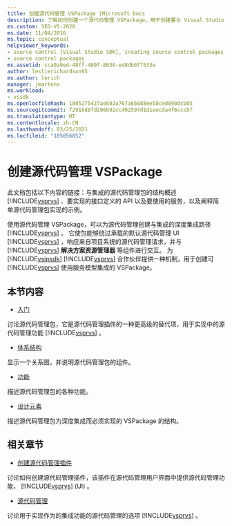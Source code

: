 ```yaml
---
title: 创建源代码管理 VSPackage |Microsoft Docs
description: 了解如何创建一个源代码管理 VSPackage，用于创建要与 Visual Studio 集成的源代码管理的深度集成路径。
ms.custom: SEO-VS-2020
ms.date: 11/04/2016
ms.topic: conceptual
helpviewer_keywords:
- source control [Visual Studio SDK], creating source control packages
- source control packages
ms.assetid: cca0a9ed-48ff-409f-8036-ed8db0f7533e
author: leslierichardson95
ms.author: lerich
manager: jmartens
ms.workload:
- vssdk
ms.openlocfilehash: 1085275427aeb02a767a66088ee58ced890dcb05
ms.sourcegitcommit: f2916d8fd296b92cc402597d1d1eecda4f6cccbf
ms.translationtype: MT
ms.contentlocale: zh-CN
ms.lasthandoff: 03/25/2021
ms.locfileid: "105056852"
---
```

# <a name="create-a-source-control-vspackage"></a>创建源代码管理 VSPackage
此文档包括以下内容的链接：与集成的源代码管理包的结构概述 [!INCLUDE[vsprvs](../../code-quality/includes/vsprvs_md.md)] 、要实现的接口定义的 API 以及要使用的服务，以及阐释简单源代码管理包实现的示例。

 使用源代码管理 VSPackage，可以为源代码管理创建与集成的深度集成路径 [!INCLUDE[vsprvs](../../code-quality/includes/vsprvs_md.md)] 。 它使包能够绕过承载的默认源代码管理 UI [!INCLUDE[vsprvs](../../code-quality/includes/vsprvs_md.md)] ，响应来自项目系统的源代码管理请求，并与 [!INCLUDE[vsprvs](../../code-quality/includes/vsprvs_md.md)] **解决方案资源管理器** 等组件进行交互。 为 [!INCLUDE[vsipsdk](../../extensibility/includes/vsipsdk_md.md)] [!INCLUDE[vsprvs](../../code-quality/includes/vsprvs_md.md)] 合作伙伴提供一种机制，用于创建可 [!INCLUDE[vsprvs](../../code-quality/includes/vsprvs_md.md)] 使用服务模型集成的 VSPackage。

## <a name="in-this-section"></a>本节内容
- [入门](../../extensibility/internals/getting-started-with-source-control-vspackages.md)

 讨论源代码管理包，它是源代码管理插件的一种更高级的替代项，用于实现中的源代码管理功能 [!INCLUDE[vsprvs](../../code-quality/includes/vsprvs_md.md)] 。

- [体系结构](../../extensibility/internals/source-control-vspackage-architecture.md)

 显示一个关系图，并说明源代码管理包的组件。

- [功能](../../extensibility/internals/source-control-vspackage-features.md)

 描述源代码管理包的各种功能。

- [设计元素](../../extensibility/internals/source-control-vspackage-design-elements.md)

 描述源代码管理包为深度集成而必须实现的 VSPackage 的结构。

## <a name="related-sections"></a>相关章节
- [创建源代码管理插件](../../extensibility/internals/creating-a-source-control-plug-in.md)

 讨论如何创建源代码管理插件，该插件在源代码管理用户界面中提供源代码管理功能， [!INCLUDE[vsprvs](../../code-quality/includes/vsprvs_md.md)] (UI) 。

- [源代码管理](../../extensibility/internals/source-control.md)

 讨论用于实现作为的集成功能的源代码管理的选项 [!INCLUDE[vsprvs](../../code-quality/includes/vsprvs_md.md)] 。
